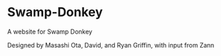 # Swamp-Donkey
A website for Swamp Donkey

Designed by Masashi Ota, David, and Ryan Griffin, with input from Zann